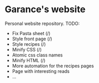 # Garance's website

Personal website repository. 
TODO: 
* Fix Pasta sheet (/)
* Style front page (/)
* Style recipes (/)
* Minify CSS (/)
* Atomic css class names
* Minify HTML (/)
* More automation for the recipes pages
* Page with interesting reads
* ...